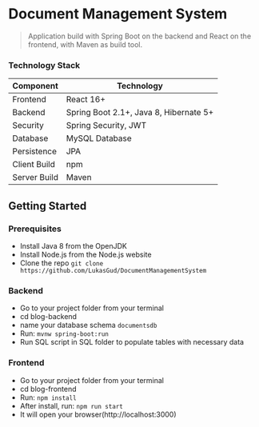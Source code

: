 # Document Management System

> Application build with Spring Boot on the backend and React on the frontend, with 
Maven as build tool.
### Technology Stack
Component         | Technology
---               | ---
Frontend          | React 16+
Backend           | Spring Boot 2.1+, Java 8, Hibernate 5+
Security          | Spring Security, JWT
Database          | MySQL Database
Persistence       | JPA 
Client Build      | npm
Server Build      | Maven

## Getting Started

### Prerequisites
-  Install Java 8 from the OpenJDK
-  Install Node.js from the Node.js website
-  Clone the repo `git clone https://github.com/LukasGud/DocumentManagementSystem`

### Backend
- Go to your project folder from your terminal
- cd blog-backend
- name your database schema `documentsdb`
- Run: `mvnw spring-boot:run`
- Run SQL script in SQL folder to populate tables with necessary data

### Frontend
- Go to your project folder from your terminal
- cd blog-frontend
- Run: `npm install`
- After install, run: `npm run start` 
- It will open your browser(http://localhost:3000)

